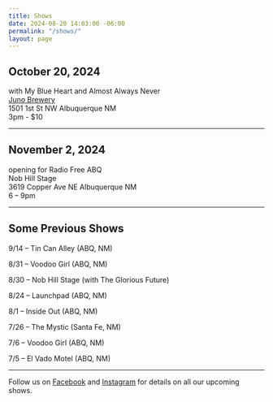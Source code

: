 ```yaml
---
title: Shows
date: 2024-08-20 14:03:00 -06:00
permalink: "/shows/"
layout: page
---
```


## October 20, 2024

<p>with My Blue Heart and Almost Always Never<br/>
<a href="https://junopub.com/">Juno Brewery</a><br/>
1501 1st St NW Albuquerque NM<br/>
3pm - $10</p>

---

## November 2, 2024

<p>opening for Radio Free ABQ<br/>
Nob Hill Stage<br/>
3619 Copper Ave NE Albuquerque NM<br/>
6 – 9pm</p>

---

## Some Previous Shows

9/14 – Tin Can Alley (ABQ, NM)

8/31 – Voodoo Girl (ABQ, NM)

8/30 – Nob Hill Stage (with The Glorious Future)

8/24 – Launchpad (ABQ, NM)

8/1 – Inside Out (ABQ, NM)

7/26 – The Mystic (Santa Fe, NM)

7/6 – Voodoo Girl (ABQ, NM)

7/5 – El Vado Motel (ABQ, NM)

---

<p class="lead">Follow us on <a href="https://www.facebook.com/TheOrdinaryThingsband/">Facebook</a> and <a href="https://www.instagram.com/ordinarythingsband18/">Instagram</a> for details on all our upcoming shows.</p>